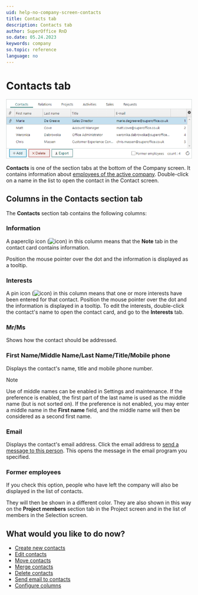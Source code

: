 ```yaml
---
uid: help-no-company-screen-contacts
title: Contacts tab
description: Contacts tab
author: SuperOffice RnD
so.date: 05.24.2023
keywords: company
so.topic: reference
language: no
---
```


# Contacts tab

![Contacts section on company -screenshot][img1]

**Contacts** is one of the section tabs at the bottom of the Company screen. It contains information about [employees of the active company][1]. Double-click on a name in the list to open the contact in the Contact screen.

## <a id="columns" />Columns in the Contacts section tab

The **Contacts** section tab contains the following columns:

### Information

A paperclip icon (![icon][img3]) in this column means that the **Note** tab in the contact card contains information.

Position the mouse pointer over the dot and the information is displayed as a tooltip.

### Interests

A pin icon (![icon][img2]) in this column means that one or more interests have been entered for that contact. Position the mouse pointer over the dot and the information is displayed in a tooltip. To edit the interests, double-click the contact's name to open the contact card, and go to the **Interests** tab.

### Mr/Ms

Shows how the contact should be addressed.

### First Name/Middle Name/Last Name/Title/Mobile phone

Displays the contact's name, title and mobile phone number.

> [!NOTE]
> Use of middle names can be enabled in Settings and maintenance. If the preference is enabled, the first part of the last name is used as the middle name (but is not sorted on). If the preference is not enabled, you may enter a middle name in the **First name** field, and the middle name will then be considered as a second first name.

### Email

Displays the contact's email address. Click the email address to [send a message to this person][7]. This opens the message in the email program you specified.

### Former employees

If you check this option, people who have left the company will also be displayed in the list of contacts.

They will then be shown in a different color. They are also shown in this way on the **Project members** section tab in the Project screen and in the list of members in the Selection screen.

## What would you like to do now?

* [Create new contacts][2]
* [Edit contacts][3]
* [Move contacts][4]
* [Merge contacts][5]
* [Delete contacts][6]
* [Send email to contacts][7]
* [Configure columns][8]

<!-- Referenced links -->
[1]: ../../../contact/learn/index.md
[2]: ../../../contact/learn/create.md
[3]: ../../../contact/learn/edit.md
[4]: ../../../contact/learn/move.md
[5]: ../../../contact/learn/merge-contacts.md
[6]: ../../../contact/learn/delete.md
[7]: ../../../contact/learn/send-email.md
[8]: ../../../learn/section-tabs/configure-columns.md

<!-- Referenced images -->
[img1]: media/contacts-detail.bmp
[img2]: ../../../../media/icons/pin.bmp
[img3]: ../../../../media/icons/binders.bmp

